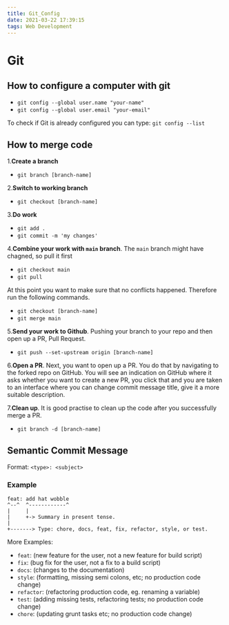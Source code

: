 ```yaml
---
title: Git_Config
date: 2021-03-22 17:39:15
tags: Web Development
---
```


# Git

## How to configure a computer with git
* `git config --global user.name "your-name"`
* `git config --global user.email "your-email"`


To check if Git is already configured you can type:
`git config --list`


## How to merge code
1.**Create a branch**
* `git branch [branch-name]`

2.**Switch to working branch**
* `git checkout [branch-name]`

3.**Do work**
* `git add .`
* `git commit -m 'my changes'`

4.**Combine your work with `main` branch**. The `main` branch might have chagned, so pull it first
* `git checkout main`
* `git pull`

At this point you want to make sure that no conflicts happened. Therefore run the following commands.
* `git checkout [branch-name]`
* `git merge main`


5.**Send your work to Github**. Pushing your branch to your repo and then open up a PR, Pull Request.
* `git push --set-upstream origin [branch-name]`

6.**Open a PR**. Next, you want to open up a PR. You do that by navigating to the forked repo on GitHub. You will see an indication on GitHub where it asks whether you want to create a new PR, you click that and you are taken to an interface where you can change commit message title, give it a more suitable description. 

7.**Clean up**. It is good practise to clean up the code after you successfully merge a PR.
* `git branch -d [branch-name]`

## Semantic Commit Message

Format: `<type>: <subject>`

### Example
```
feat: add hat wobble
^--^  ^------------^
|     |
|     +-> Summary in present tense.
|
+-------> Type: chore, docs, feat, fix, refactor, style, or test.
```

More Examples:

- `feat`: (new feature for the user, not a new feature for build script)
- `fix`: (bug fix for the user, not a fix to a build script)
- `docs`: (changes to the documentation)
- `style`: (formatting, missing semi colons, etc; no production code change)
- `refactor`: (refactoring production code, eg. renaming a variable)
- `test`: (adding missing tests, refactoring tests; no production code change)
- `chore`: (updating grunt tasks etc; no production code change)


